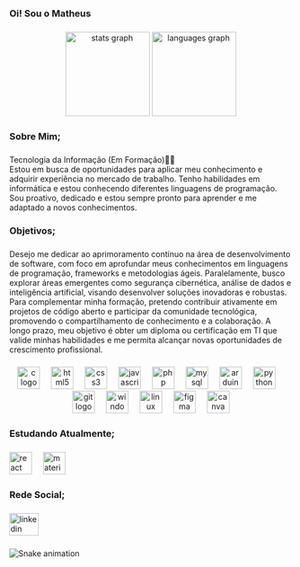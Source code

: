 
<h3 align="left">Oi! Sou o Matheus</h3>

###

<div align="center">
  <img src="https://github-readme-stats.vercel.app/api?username=BONE-TI&hide_title=false&hide_rank=false&show_icons=true&include_all_commits=true&count_private=true&disable_animations=false&theme=tokyonight&locale=en&hide_border=false&order=1" height="150" alt="stats graph"  />
  <img src="https://github-readme-stats.vercel.app/api/top-langs?username=BONE-TI&locale=en&hide_title=false&layout=compact&card_width=320&langs_count=5&theme=tokyonight&hide_border=false&order=2" height="150" alt="languages graph"  />
</div>

###

<h3 align="left">Sobre Mim;</h3>

###

<p align="left">Tecnologia da Informação (Em Formação)👨‍💻<br>Estou em busca de oportunidades para aplicar meu conhecimento e adquirir experiência no mercado de trabalho. Tenho habilidades em informática e estou conhecendo diferentes linguagens de programação. Sou proativo, dedicado e estou sempre pronto para aprender e me adaptado a novos conhecimentos.</p>

###

<h3 align="left">Objetivos;</h3>

###

<p align="left">Desejo me dedicar ao aprimoramento contínuo na área de desenvolvimento de software, com foco em aprofundar meus conhecimentos em linguagens de programação, frameworks e metodologias ágeis. Paralelamente, busco explorar áreas emergentes como segurança cibernética, análise de dados e inteligência artificial, visando desenvolver soluções inovadoras e robustas. Para complementar minha formação, pretendo contribuir ativamente em projetos de código aberto e participar da comunidade tecnológica, promovendo o compartilhamento de conhecimento e a colaboração. A longo prazo, meu objetivo é obter um diploma ou certificação em TI que valide minhas habilidades e me permita alcançar novas oportunidades de crescimento profissional.</p>

###

<div align="center">
  <img src="https://cdn.jsdelivr.net/gh/devicons/devicon/icons/c/c-original.svg" height="40" alt="c logo"  />
  <img width="12" />
  <img src="https://cdn.jsdelivr.net/gh/devicons/devicon/icons/html5/html5-original.svg" height="40" alt="html5 logo"  />
  <img width="12" />
  <img src="https://cdn.jsdelivr.net/gh/devicons/devicon/icons/css3/css3-original.svg" height="40" alt="css3 logo"  />
  <img width="12" />
  <img src="https://cdn.jsdelivr.net/gh/devicons/devicon/icons/javascript/javascript-original.svg" height="40" alt="javascript logo"  />
  <img width="12" />
  <img src="https://cdn.jsdelivr.net/gh/devicons/devicon/icons/php/php-original.svg" height="40" alt="php logo"  />
  <img width="12" />
  <img src="https://cdn.jsdelivr.net/gh/devicons/devicon/icons/mysql/mysql-original.svg" height="40" alt="mysql logo"  />
  <img width="12" />
  <img src="https://cdn.jsdelivr.net/gh/devicons/devicon/icons/arduino/arduino-original.svg" height="40" alt="arduino logo"  />
  <img width="12" />
  <img src="https://cdn.jsdelivr.net/gh/devicons/devicon/icons/python/python-original.svg" height="40" alt="python logo"  />
  <img width="12" />
  <img src="https://cdn.jsdelivr.net/gh/devicons/devicon/icons/git/git-original.svg" height="40" alt="git logo"  />
  <img width="12" />
  <img src="https://cdn.jsdelivr.net/gh/devicons/devicon/icons/windows8/windows8-original.svg" height="40" alt="windows8 logo"  />
  <img width="12" />
  <img src="https://cdn.jsdelivr.net/gh/devicons/devicon/icons/linux/linux-original.svg" height="40" alt="linux logo"  />
  <img width="12" />
  <img src="https://cdn.jsdelivr.net/gh/devicons/devicon/icons/figma/figma-original.svg" height="40" alt="figma logo"  />
  <img width="12" />
  <img src="https://cdn.jsdelivr.net/gh/devicons/devicon/icons/canva/canva-original.svg" height="40" alt="canva logo"  />
</div>

###

<h3 align="left">Estudando Atualmente;</h3>

###

<div align="left">
  <img src="https://cdn.jsdelivr.net/gh/devicons/devicon/icons/react/react-original.svg" height="40" alt="react logo"  />
  <img width="12" />
  <img src="https://cdn.jsdelivr.net/gh/devicons/devicon/icons/materialui/materialui-original.svg" height="40" alt="materialui logo"  />
</div>

###

<h3 align="left">Rede Social;</h3>

###

<div align="left">
  <a href="https://www.linkedin.com/in/matheus-henrique-518987218/" target="_blank">
    <img src="https://raw.githubusercontent.com/maurodesouza/profile-readme-generator/master/src/assets/icons/social/linkedin/default.svg" width="52" height="40" alt="linkedin logo"  />
  </a>
</div>

###

<img src="https://raw.githubusercontent.com/BONE-TI/BONE-TI/output/snake.svg" alt="Snake animation" />

###
